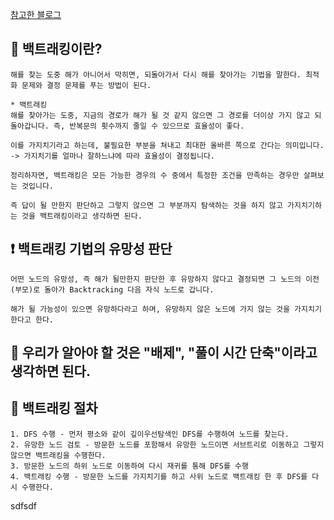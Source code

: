 [참고한 블로그](https://chanhuiseok.github.io/posts/algo-23/)

## 📌 백트래킹이란?

```
해를 찾는 도중 해가 아니어서 막히면, 되돌아가서 다시 해를 찾아가는 기법을 말한다. 최적화 문제와 결정 문제를 푸는 방법이 된다.
```

```
* 백트래킹
해를 찾아가는 도중, 지금의 경로가 해가 될 것 같지 않으면 그 경로를 더이상 가지 않고 되돌아갑니다. 즉, 반복문의 횟수까지 줄일 수 있으므로 효율성이 좋다.

이를 가지치기라고 하는데, 불필요한 부분을 쳐내고 최대한 올바른 쪽으로 간다는 의미입니다. -> 가지치기를 얼마나 잘하느냐에 따라 효율성이 결정됩니다.

정리하자면, 백트래킹은 모든 가능한 경우의 수 중에서 특정한 조건을 만족하는 경우만 살펴보는 것입니다.

즉 답이 될 만한지 판단하고 그렇지 않으면 그 부분까지 탐색하는 것을 하지 않고 가지치기하는 것을 백트래킹이라고 생각하면 된다.
```

## ❗️ 백트래킹 기법의 유망성 판단

```
어떤 노드의 유망성, 즉 해가 될만한지 판단한 후 유망하지 않다고 결정되면 그 노드의 이전(부모)로 돌아가 Backtracking 다음 자식 노드로 갑니다.

해가 될 가능성이 있으면 유망하다라고 하며, 유망하지 않은 노드에 가지 않는 것을 가지치기 한다고 한다.
```

## 📌 우리가 알아야 할 것은 "배제", "풀이 시간 단축"이라고 생각하면 된다.

## 📎 백트래킹 절차

```
1. DFS 수행 - 먼저 평소와 같이 깊이우선탐색인 DFS를 수행하여 노드를 찾는다.
2. 유망한 노드 검토 - 방문한 노드를 포함해서 유망한 노드이면 서브트리로 이동하고 그렇지 않으면 백트래킹을 수행한다.
3. 방문한 노드의 하위 노드로 이동하여 다시 재귀를 통해 DFS를 수행
4. 백트래킹 수행 - 방문한 노드를 가지치기를 하고 사위 노드로 백트래킹 한 후 DFS를 다시 수행한다.
```
<span style= “color:yellow”>sdfsdf</span>